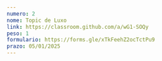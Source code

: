 ```yaml
---
numero: 2
nome: Topic de Luxo
link: https://classroom.github.com/a/wG1-SOQy
peso: 1
formulario: https://forms.gle/xTkFeehZ2ocTctPu9
prazo: 05/01/2025
---
```

